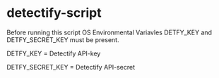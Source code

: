 # detectify-script

Before running this script OS Environmental Variavles DETFY_KEY and DETFY_SECRET_KEY must be present. 

DETFY_KEY = Detectify API-key

DETFY_SECRET_KEY = Detectify API-secret
